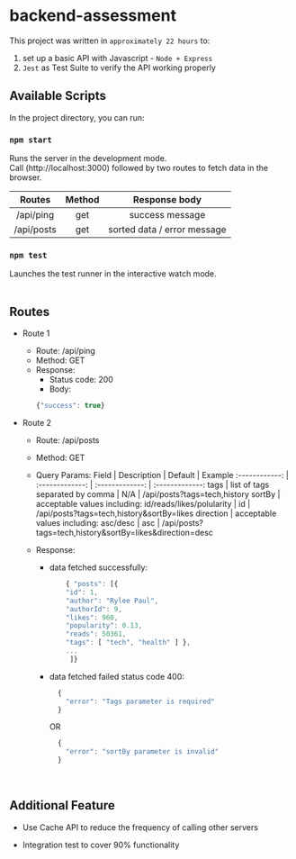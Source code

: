# backend-assessment 

This project was written in `approximately 22 hours` to:

1. set up a basic API with Javascript - `Node + Express`
2. `Jest` as Test Suite to verify the API working properly

## Available Scripts

In the project directory, you can run:

### `npm start`

Runs the server in the development mode.<br>
Call (http://localhost:3000) followed by two routes to fetch data in the browser.

|   Routes   | Method |        Response body        |
| :--------: | :----: | :-------------------------: |
| /api/ping  |  get   |       success message       |
| /api/posts |  get   | sorted data / error message |

### `npm test`

Launches the test runner in the interactive watch mode.
<br>
<br>

## Routes

- Route 1

  - Route: /api/ping
  - Method: GET
  - Response:
    - Status code: 200
    - Body:
    ```javascript
    {"success": true}
    ```

- Route 2

  - Route: /api/posts
  - Method: GET
  - Query Params:
    Field | Description | Default | Example
    :------------: | :-------------: | :-------------: | :-------------:
    tags | list of tags separated by comma | N/A | /api/posts?tags=tech,history
    sortBy | acceptable values including: id/reads/likes/polularity | id | /api/posts?tags=tech,history&sortBy=likes
    direction | acceptable values including: asc/desc | asc | /api/posts?tags=tech,history&sortBy=likes&direction=desc

  - Response:

    - data fetched successfully:

      ```javascript
          { "posts": [{
          "id": 1,
          "author": "Rylee Paul",
          "authorId": 9,
          "likes": 960,
          "popularity": 0.13,
          "reads": 50361,
          "tags": [ "tech", "health" ] },
          ...
           ]}
      ```

    - data fetched failed status code 400:

      ```javascript
        {
          "error": "Tags parameter is required"
        }
      ```

      OR

      ```javascript
        {
          "error": "sortBy parameter is invalid"
        }
      ```

<br>

## Additional Feature

- Use Cache API to reduce the frequency of calling other servers

- Integration test to cover 90% functionality
